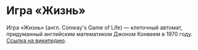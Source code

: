 # Игра «Жизнь»
Игра «Жизнь» (англ. Conway's Game of Life) — клеточный автомат, придуманный английским математиком Джоном Конвеем в 1970 году. [Ссылка на википедию](https://ru.wikipedia.org/wiki/%D0%98%D0%B3%D1%80%D0%B0_%C2%AB%D0%96%D0%B8%D0%B7%D0%BD%D1%8C%C2%BB).
